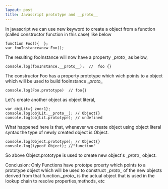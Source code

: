 ```yaml
---
layout: post
title: Javascript prototype and __proto__
---
```


In javascript we can use new keyword to create a object from a function (called constructor function in this case) like below

```
function Foo(){  };
var fooInstance=new Foo();
```
The resulting fooInstance will now have a property \__proto__ as below,
```
console.log(fooInstance.__proto__);  //  foo {}
```
The constructor Foo has a property prototype which wich points to a object which will be used to build fooInstance \__proto__
```
console.log(Foo.prototype)  // foo{}
```

Let's create another object as object literal,

```
var objLit={ zoo:1};
console.log(objLit.__proto__); // Object{}
console.log(objLit.prototype); // undefined
````
What happened here is that, whenever we create object using object literal syntax the type of newly created object is Object.
```
console.log(Object.prototype); // Object{}
console.log(typeof Object); //"function"
```
So above Object.prototype is used to create new object's \__proto__ object.

Conclusion:
Only Functions have prototpe proerty which points to a prototype object which will be used to construct \__proto__ of the new 
objects derived from that function.\__proto__ is the actual object that is used in the lookup chain to resolve properties,methods, etc
